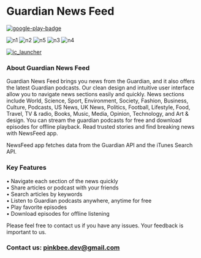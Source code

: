 
 # Guardian News Feed

[![google-play-badge](https://user-images.githubusercontent.com/33213229/55871467-a23b7000-5bc5-11e9-846e-93a2958f6253.png)](https://play.google.com/store/apps/details?id=com.soojeongshin.newsfeed.free)


![n1](https://user-images.githubusercontent.com/33213229/109417429-00b2a700-7a07-11eb-80b1-5eb60056410b.png)
![n2](https://user-images.githubusercontent.com/33213229/109417428-001a1080-7a07-11eb-86e3-d3e65d180664.png)
![n5](https://user-images.githubusercontent.com/33213229/109417424-fc868980-7a06-11eb-8403-ba73c96d90e6.png)
![n3](https://user-images.githubusercontent.com/33213229/109417427-ff817a00-7a06-11eb-974a-ca43cf047941.png)
![n4](https://user-images.githubusercontent.com/33213229/109417426-fee8e380-7a06-11eb-900f-85b68e5e84d6.png)



[![ic_launcher](https://user-images.githubusercontent.com/33213229/55873557-eda44d00-5bca-11e9-8272-50b56d971696.png)](https://play.google.com/store/apps/details?id=com.soojeongshin.newsfeed.free) 
### About Guardian News Feed 
Guardian News Feed brings you news from the Guardian, and it also offers the latest Guardian podcasts. Our clean design and intuitive user interface allow you to navigate news sections easily and quickly. News sections include World, Science, Sport, Environment, Society, Fashion, Business, Culture, Podcasts, US News, UK News, Politics, Football, Lifestyle, Food, Travel, TV & radio, Books, Music, Media, Opinion, Technology, and Art & design. You can stream the guardian podcasts for free and download episodes for offline playback. Read trusted stories and find breaking news with NewsFeed app.

NewsFeed app fetches data from the Guardian API and the iTunes Search API.


### Key Features
• Navigate each section of the news quickly </br>
• Share articles or podcast with your friends</br>
• Search articles by keywords</br>
• Listen to Guardian podcasts anywhere, anytime for free</br>
• Play favorite episodes</br>
• Download episodes for offline listening</br>

Please feel free to contact us if you have any issues. Your feedback is important to us.

### Contact us: pinkbee.dev@gmail.com
